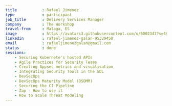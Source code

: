 ```yaml
---
title           : Rafael Jimenez
type            : participant
job_title       : Delivery Services Manager
company         : The Workshop
travel-from     : Malaga, ES
image           : https://avatars3.githubusercontent.com/u/6002347?s=460&v=4
linkedin        : rafael-jimenez-galan-95329450
email           : rafaeljimenezgalan@gmail.com
status          : done
sessions:
    - Securing Kubernete's hosted APIs
    - Agile Practices for Security Teams
    - Creating Appsec metrics and visualisation
    - Integrating Security Tools in the SDL
    - DevSecOps
    - DevSecOps Maturity Model (DSOMM)
    - Securing the CI Pipeline
    - Zap - How to use it
    - How to scale Threat Modeling
---
```

